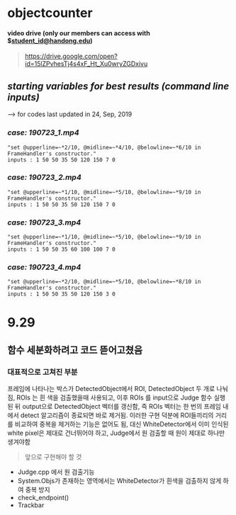 # objectcounter

#### video drive (only our members can access with $student_id@handong.edu)
> https://drive.google.com/open?id=15lZPvhesTj4s4xF_Ht_Xu0wryZGDxivu

## ***starting variables for best results (command line inputs)***
--> for codes last updated in 24, Sep, 2019

### *case: 190723_1.mp4*
    "set @upperline=~*2/10, @midline=~*4/10, @belowline=~*6/10 in FrameHandler's constructor."
    inputs : 1 50 50 35 50 120 150 7 0

### *case: 190723_2.mp4*
    "set @upperline=~*1/10, @midline=~*5/10, @belowline=~*9/10 in FrameHandler's constructor."
    inputs : 1 50 50 35 50 120 150 7 0

### *case: 190723_3.mp4*
    "set @upperline=~*1/10, @midline=~*5/10, @belowline=~*9/10 in FrameHandler's constructor."
    inputs : 1 50 50 35 60 100 100 7 0
    
### *case: 190723_4.mp4*
    "set @upperline=~*2/10, @midline=~*5/10, @belowline=~*8/10 in FrameHandler's constructor."
    inputs : 1 50 50 35 50 120 150 3 0


# 9.29
## 함수 세분화하려고 코드 뜯어고쳤음
### 대표적으로 고쳐진 부분 
  프레임에 나타나는 박스가 DetectedObject에서 ROI, DetectedObject 두 개로 나눠짐, ROIs 는 흰 색을 검출했을때 사용되고, 이후 ROIs 를 input으로 Judge 함수 실행된 뒤 output으로 DetectedObject 벡터를 갱신함, 즉 ROIs 벡터는 한 번의 프레임 내에서 detect 알고리즘이 종료되면 바로 제거됨.
  이러한 구현 덕분에 ROI들끼리의 거리를 비교하여 중복을 제거하는 기능은 없어도 됨, 대신 WhiteDetector에서 이미 인식된 white pixel은 제대로 건너뛰어야 하고, Judge에서 원 검출할 때 원이 제대로 하나만 생겨야함
  
> 앞으로 구현해야 할 것
 - Judge.cpp 에서 원 검출기능
 - System.Objs가 존재하는 영역에서는 WhiteDetector가 흰색을 검출하지 않게 하여 중복 방지
 - check_endpoint()
 - Trackbar
 
